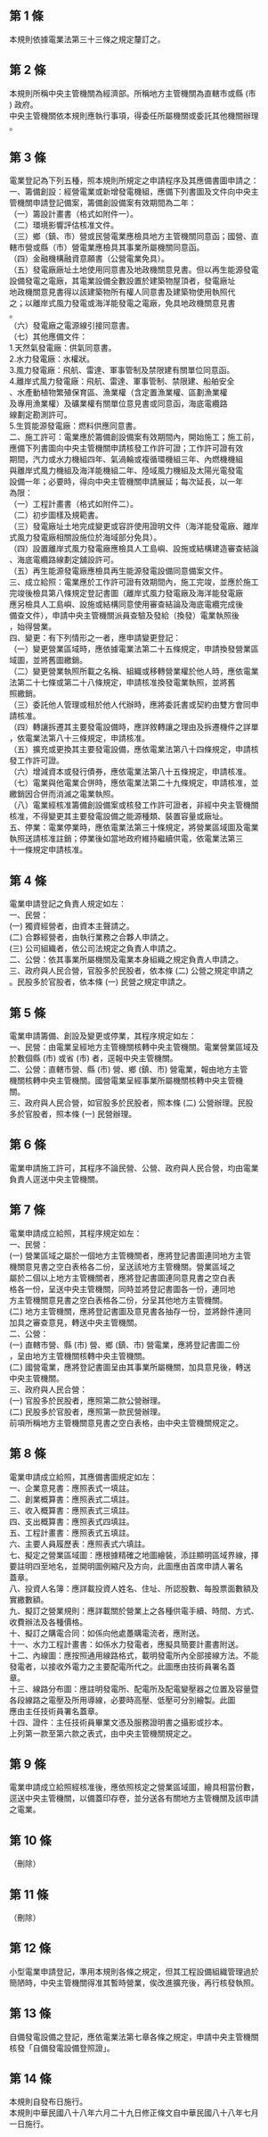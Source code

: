 第 1 條
-------
本規則依據電業法第三十三條之規定釐訂之。

第 2 條
-------
本規則所稱中央主管機關為經濟部。所稱地方主管機關為直轄市或縣 (市  
) 政府。  
中央主管機關依本規則應執行事項，得委任所屬機關或委託其他機關辦理  
。

第 3 條
-------
電業登記為下列五種，照本規則所規定之申請程序及其應備書圖申請之：  
一、籌備創設：經營電業或新增發電機組，應備下列書圖及文件向中央主  
    管機關申請登記備案，籌備創設備案有效期間為二年：  
（一）籌設計畫書（格式如附件一）。  
（二）環境影響評估核准文件。  
（三）鄉（鎮、市）營或民營電業應檢具地方主管機關同意函；國營、直  
      轄市營或縣（市）營電業應檢具其事業所屬機關同意函。  
（四）金融機構融資意願書（公營電業免具）。  
（五）發電廠廠址土地使用同意書及地政機關意見書。但以再生能源發電  
      設備發電之電廠，其電業設備全數設置於建築物屋頂者，發電廠址  
      地政機關意見書得以該建築物所有權人同意書及建築物使用執照代  
      之；以離岸式風力發電或海洋能發電之電廠，免具地政機關意見書  
      。  
（六）發電廠之電源線引接同意書。  
（七）其他應備文件：  
      1.天然氣發電廠：供氣同意書。  
      2.水力發電廠：水權狀。  
      3.風力發電廠：飛航、雷達、軍事管制及禁限建有關單位同意函。  
      4.離岸式風力發電廠：飛航、雷達、軍事管制、禁限建、船舶安全  
        、水產動植物繁殖保育區、漁業權（含定置漁業權、區劃漁業權  
        及專用漁業權）及礦業權有關單位意見書或同意函，海底電纜路  
        線劃定勘測許可。  
      5.生質能源發電廠：燃料供應同意書。  
二、施工許可：電業應於籌備創設備案有效期間內，開始施工；施工前，  
    應備下列書圖向中央主管機關申請核發工作許可證；工作許可證有效  
    期間，汽力或水力機組四年、氣渦輪或複循環機組三年、內燃機機組  
    與離岸式風力機組及海洋能機組二年、陸域風力機組及太陽光電發電  
    設備一年；必要時，得向中央主管機關申請展延；每次延長，以一年  
    為限：  
（一）工程計畫書（格式如附件二）。  
（二）初步圖樣及規範書。  
（三）發電廠址土地完成變更或容許使用證明文件（海洋能發電廠、離岸  
      式風力發電廠相關設施位於海域部分免具）。  
（四）設置離岸式風力發電廠應檢具人工島嶼、設施或結構建造審查結論  
      、海底電纜路線劃定舖設許可。  
（五）再生能源發電廠應檢具再生能源發電設備同意備案文件。  
三、成立給照：電業應於工作許可證有效期間內，施工完竣，並應於施工  
    完竣後檢具第八條規定登記書圖（離岸式風力發電廠及海洋能發電廠  
    應另檢具人工島嶼、設施或結構同意使用審查結論及海底電纜完成後  
    備查文件），申請中央主管機關派員查驗及發給（換發）電業執照後  
    ，始得營業。  
四、變更：有下列情形之一者，應申請變更登記：  
（一）變更營業區域時，應依據電業法第二十五條規定，申請換發營業區  
      域圖，並將舊圖繳銷。  
（二）變更營業執照所載之名稱、組織或移轉營業權於他人時，應依電業  
      法第二十七條或第二十八條規定，申請核准換發電業執照，並將舊  
      照繳銷。  
（三）委託他人管理或租於他人代辦時，應將委託書或契約由雙方會同申  
      請核准。  
（四）轉讓拆遷其主要發電設備時，應詳敘轉讓之理由及拆遷機件之詳單  
      ，依電業法第八十三條規定，申請核准。  
（五）擴充或更換其主要發電設備，應依電業法第八十四條規定，申請核  
      發工作許可證。  
（六）增減資本或發行債券，應依電業法第八十五條規定，申請核准。  
（七）電業與他電業合併時，應依電業法第二十九條規定，申請核准，並  
      繳銷因合併而消滅之電業執照。  
（八）電業經核准籌備創設備案或核發工作許可證者，非經中央主管機關  
      核准，不得變更其主要發電設備之能源種類、裝置容量或廠址。  
五、停業：電業停業時，應依電業法第三十條規定，將營業區域圖及電業  
    執照送請核准註銷；停業後如當地政府維持繼續供電，依電業法第三  
    十一條規定申請核准。

第 4 條
-------
電業申請登記之負責人規定如左：  
一、民營：  
 (一) 獨資經營者，由資本主聲請之。  
 (二) 合夥經營者，由執行業務之合夥人申請之。  
 (三) 公司組織者，依公司法規定之負責人申請之。  
二、公營：依其事業所屬機關及電業本身組織之規定負責人申請之。  
三、政府與人民合營，官股多於民股者，依本條 (二) 公營之規定申請之  
    。民股多於官股者，依本條 (一) 民營之規定申請之。

第 5 條
-------
電業申請籌備、創設及變更或停業，其程序規定如左：  
一、民營：由電業呈經地方主管機關核轉中央主管機關。電業營業區域及  
    於數個縣 (市) 或省 (市) 者，逕報中央主管機關。  
二、公營：直轄市營、縣 (市) 營、鄉 (鎮、市) 營電業，報由地方主管  
    機關核轉中央主管機關。國營電業呈經事業所屬機關核轉中央主管機  
    關。  
三、政府與人民合營，如官股多於民股者，照本條 (二) 公營辦理。民股  
    多於官股者，照本條 (一) 民營辦理。

第 6 條
-------
電業申請施工許可，其程序不論民營、公營、政府與人民合營，均由電業  
負責人逕送中央主管機關。

第 7 條
-------
電業申請成立給照，其程序規定如左：  
一、民營：  
 (一) 營業區域之屬於一個地方主管機關者，應將登記書圖連同地方主管  
      機關意見書之空白表格各二份，呈送該地方主管機關。營業區域之  
      屬於二個以上地方主管機關者，應將登記書圖連同意見書之空白表  
      格各一份，呈送中央主管機關，同時並將登記書圖各一份，連同地  
      方主管機關意見書之空白表格各二份，分呈其他地方主管機關。  
 (二) 地方主管機關，應將登記書圖及意見書各抽存一份，並將餘件連同  
      加具之審查意見，轉送中央主管機關。  
二、公營：  
 (一) 直轄市營、縣 (市) 營、鄉 (鎮、市) 營電業，應將登記書圖二份  
      ，呈由地方主管機關核轉中央主管機關。  
 (二) 國營電業，應將登記書圖呈由其事業所屬機關，加具意見後，轉送  
      中央主管機關。  
三、政府與人民合營：  
 (一) 官股多於民股者，應照第二款公營辦理。  
 (二) 民股多於官股者，應照第一款民營辦理。  
前項所稱地方主管機關意見書之空白表格，由中央主管機關規定之。

第 8 條
-------
電業申請成立給照，其應備書圖規定如左：  
一、企業意見書：應照表式一填註。  
二、創業概算書：應照表式二填註。  
三、收入概算書：應照表式三填註。  
四、支出概算書：應照表式四填註。  
五、工程計畫書：應照表式五填註。  
六、主要人員履歷表：應照表式六填註。  
七、擬定之營業區域圖：應根據精確之地圖繪裝，添註顯明區域界線，擇  
    要註明四至地名，並開明圖例縮尺及方向，此圖應由首席申請人署名  
    蓋章。  
八、投資人名簿：應詳載投資人姓名、住址、所認股數、每股票面數額及  
    實繳數額。  
九、擬訂之營業規則：應詳載關於營業上之各種供電手續、時間、方式、  
    收費辦法及各種價格。  
十、擬訂之購電合同：如係向他處躉購電流者，應附送。  
十一、水力工程計畫書：如係水力發電者，應擬具簡要計畫書附送。  
十二、內線圖：應按照通用線路格式，載明發電所內全部接線方法。不能  
      發電者，以接收外電力之主要配電所代之。此圖應由技術員署名蓋  
      章。  
十三、線路分布圖：應註明發電所、配電所及配電變壓器之位置及容量暨  
      各段線路之電壓及所用導線，必要時高壓、低壓可分別繪製。此圖  
      應由主任技術員署名蓋章。  
十四、證件：主任技術員畢業文憑及服務證明書之攝影或抄本。  
上列第一款至第六款之表式，由中央主管機關規定之。

第 9 條
-------
電業申請成立給照經核准後，應依照核定之營業區域圖，繪具相當份數，  
逕送中央主管機關，以備蓋印存卷，並分送各有關地方主管機關及該申請  
之電業。

第 10 條
--------
（刪除）

第 11 條
--------
（刪除）

第 12 條
--------
小型電業申請登記，準用本規則各條之規定，但其工程設備組織管理過於  
簡陋時，中央主管機關得准其暫時營業，俟改進擴充後，再行核發執照。

第 13 條
--------
自備發電設備之登記，應依電業法第七章各條之規定，申請中央主管機關  
核發「自備發電設備登照證」。

第 14 條
--------
本規則自發布日施行。  
本規則中華民國八十八年六月二十九日修正條文自中華民國八十八年七月  
一日施行。


